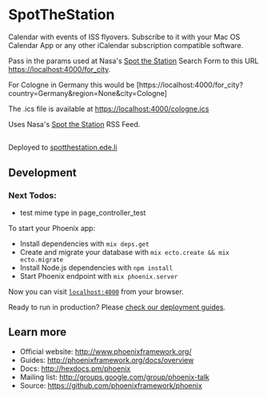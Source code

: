 # SpotTheStation

Calendar with events of ISS flyovers. Subscribe to it with your Mac OS Calendar App or any other iCalendar subscription compatible software.

Pass in the params used at Nasa's [Spot the Station](https://spotthestation.nasa.gov) Search Form to this URL [https://localhost:4000/for_city](https://localhost:4000/for_city).

For Cologne in Germany this would be [https://localhost:4000/for_city?country=Germany&region=None&city=Cologne]

The .ics file is available at [https://localhost:4000/cologne.ics](https://localhost:4000/cologne.ics)

Uses Nasa's [Spot the Station](c) RSS Feed.


##

Deployed to [spotthestation.ede.li](http://spotthestation.ede.li)

## Development

### Next Todos:
* test mime type in page_controller_test


To start your Phoenix app:

  * Install dependencies with `mix deps.get`
  * Create and migrate your database with `mix ecto.create && mix ecto.migrate`
  * Install Node.js dependencies with `npm install`
  * Start Phoenix endpoint with `mix phoenix.server`

Now you can visit [`localhost:4000`](http://localhost:4000) from your browser.

Ready to run in production? Please [check our deployment guides](http://www.phoenixframework.org/docs/deployment).

## Learn more

  * Official website: http://www.phoenixframework.org/
  * Guides: http://phoenixframework.org/docs/overview
  * Docs: http://hexdocs.pm/phoenix
  * Mailing list: http://groups.google.com/group/phoenix-talk
  * Source: https://github.com/phoenixframework/phoenix
